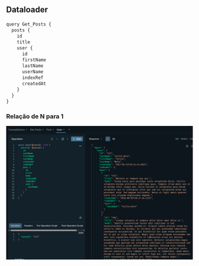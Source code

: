 ## Dataloader

```
query Get_Posts {
  posts {
    id
    title
    user {
      id
      firstName
      lastName
      userName
      indexRef
      createdAt
    }
  }
}
```

### Relação de N para 1

![alt text](image.png)
